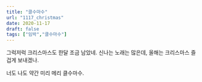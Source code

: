 ```yaml
---
title: "클수마수"
url: "1117_christmas"
date: 2020-11-17
draft: false
tags: ["임박","클수마수"]
---
```

그럭저럭 크리스마스도 한달 조금 남았네. 신나는 노래는 많은데, 올해는 크리스마스 즐겁게 보내겠나.

너도 나도 약간 미리 메리 클수마수.

